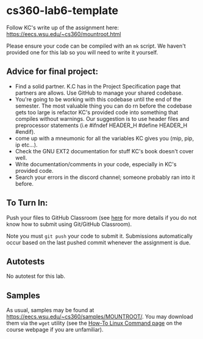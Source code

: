 # cs360-lab6-template

Follow KC's write up of the assignment here: https://eecs.wsu.edu/~cs360/mountroot.html

Please ensure your code can be compiled with an `mk` script. We haven't provided one for this lab so you will need to write it yourself.

## Advice for final project:
- Find a solid partner. K.C has in the Project Specification page that partners are allows. Use GitHub to manage your shared codebase. 
- You're going to be working with this codebase until the end of the semester. The most valuable thing you can do rn before the codebase gets too large is refactor KC's provided code into something that compiles without warnings. Our suggestion is to use header files and preprocessor statements (i.e #ifndef HEADER_H #define HEADER_H #endif).
- come up with a mneumonic for all the variables KC gives you (mip, pip, ip etc...). 
- Check the GNU EXT2 documentation for stuff KC's book doesn't cover well. 
- Write documentation/comments in your code, especially in KC's provided code. 
- Search your errors in the discord channel; someone probably ran into it before. 

## To Turn In:
Push your files to GitHub Classroom (see [here](https://eecs.wsu.edu/~cs360/ta_resources/howto-linux-cmds.html) for more details if you do not know how to submit using Git/GitHub Classroom).

Note you must `git push` your code to submit it. Submissions automatically occur based on the last pushed commit whenever the assignment is due.

## Autotests
No autotest for this lab.

## Samples
As usual, samples may be found at https://eecs.wsu.edu/~cs360/samples/MOUNTROOT/. You may download them via the `wget` utility (see the [How-To Linux Command page](https://eecs.wsu.edu/~cs360/ta_resources/howto-linux-cmds.html) on the course webpage if you are unfamiliar).

